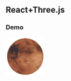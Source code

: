## React+Three.js
### Demo

![avatar](https://github.com/realdonald1994/react-threejs-app/blob/master/demo.gif)
